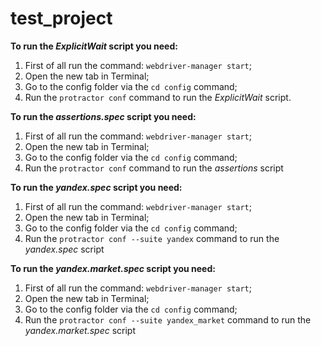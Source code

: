 # test_project
**To run the _ExplicitWait_ script you need:**
1. First of all run the command: `webdriver-manager start`;
2. Open the new tab in Terminal;
3. Go to the config folder via the `cd config` command;
4. Run the `protractor conf` command to run the _ExplicitWait_ script.


**To run the _assertions.spec_ script you need:**
1. First of all run the command: `webdriver-manager start`;
2. Open the new tab in Terminal;
3. Go to the config folder via the `cd config` command;
4. Run the `protractor conf` command to run the _assertions_ script


**To run the _yandex.spec_ script you need:**
1. First of all run the command: `webdriver-manager start`;
2. Open the new tab in Terminal;
3. Go to the config folder via the `cd config` command;
4. Run the `protractor conf --suite yandex` command to run the _yandex.spec_ script

**To run the _yandex.market.spec_ script you need:**
1. First of all run the command: `webdriver-manager start`;
2. Open the new tab in Terminal;
3. Go to the config folder via the `cd config` command;
4. Run the `protractor conf --suite yandex_market` command to run the _yandex.market.spec_ script